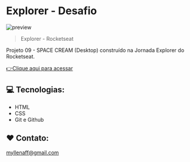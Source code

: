 # Explorer - Desafio

![preview](.github/preview.gif)

> Explorer - Rocketseat

Projeto 09 - SPACE CREAM (Desktop) construído na Jornada Explorer do Rocketseat.

[👉Clique aqui para acessar](https://myllenaff.github.io/Projeto09_SpaceCream_desktop/)

## 💻 Tecnologias:

- HTML
- CSS
- Git e Github

## ❤ Contato:

myllenaff@gmail.com
